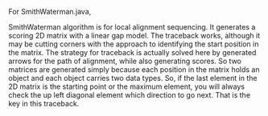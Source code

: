 For SmithWaterman.java,

SmithWaterman algorithm is for local alignment sequencing. It generates a scoring 2D matrix with a linear gap model. 
The traceback works, although it may be cutting corners with the approach to identifying the start position in the matrix. 
The strategy for traceback is actually solved here by generated arrows for the path of alignment, while also generating scores. 
So two matrices are generated simply because each position in the matrix holds an object and each object carries two data types. 
So, if the last element in the 2D matrix is the starting point or the maximum element, you will always check the up left diagonal 
element which direction to go next.  That is the key in this traceback. 
